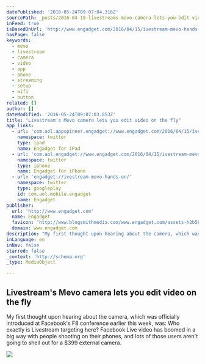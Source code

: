 ```yaml
---
datePublished: '2016-05-24T09:07:04.316Z'
sourcePath: _posts/2016-04-15-livestreams-mevo-camera-lets-you-edit-video-on-the-fly.md
inFeed: true
isBasedOnUrl: 'http://www.engadget.com/2016/04/15/ivestream-mevo-hands-on/'
hasPage: false
keywords:
  - mevo
  - livestream
  - camera
  - video
  - app
  - phone
  - streaming
  - setup
  - wifi
  - button
related: []
author: []
dateModified: '2016-05-24T09:07:03.853Z'
title: "Livestream's Mevo camera lets you edit video on the fly"
app_links:
  - url: 'com.aol.appspinner.engadget://www.engadget.com/2016/04/15/ivestream-mevo-hands-on//'
    namespace: twitter
    type: ipad
    name: Engadget for iPad
  - url: 'com.aol.engadget://www.engadget.com/2016/04/15/ivestream-mevo-hands-on//'
    namespace: twitter
    type: iphone
    name: Engadget for iPhone
  - url: 'engadget://ivestream-mevo-hands-on/'
    namespace: twitter
    type: googleplay
    id: com.aol.mobile.engadget
    name: Engadget
publisher:
  url: 'http://www.engadget.com'
  name: Engadget
  favicon: 'http://www.blogsmithmedia.com/www.engadget.com/assets-h2b5866ef12a0ea3d683000d51362f7e1/images/favicon-160x160.png?h=1638b0a8bbe7effa8f85c3ecabb63620'
  domain: www.engadget.com
description: "My first thought upon hearing about the camera, which was officially introduced at Facebook's F8 conference earlier this week, was: Who exactly is Livestream targeting here? Facebook Live video has boomed in a big way with people shooting on their phones, and lots of those users aren't going to shell out for a $399 external camera."
inLanguage: en
inNav: false
starred: false
_context: 'http://schema.org'
_type: MediaObject

---
```

<article style=""><h1>Livestream's Mevo camera lets you edit video on the fly</h1><p>My first thought upon hearing about the camera, which was officially introduced at Facebook's F8 conference earlier this week, was: Who exactly is Livestream targeting here? Facebook Live video has boomed in a big way with people shooting on their phones, and lots of those users aren't going to shell out for a $399 external camera.</p><img src="http://o.aolcdn.com/hss/storage/midas/f1e61e2a19154201e28ca3c18cec1b15/203690189/DSCF3663.jpg" /></article>